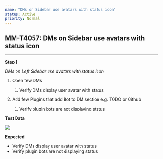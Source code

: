 ```yaml
---
name: "DMs on Sidebar use avatars with status icon"
status: Active
priority: Normal
---
```


## MM-T4057: DMs on Sidebar use avatars with status icon

---

**Step 1**

_DMs on Left Sidebar use avatars with status icon_

1. Open few DMs

   1. Verify DMs display user avatar with status

2. Add few Plugins that add Bot to DM section e.g. TODO or Github

   1. Verify plugin bots are not displaying status

**Test Data**

![](https://smartbear-tm4j-prod-us-west-2-attachment-rich-text.s3.us-west-2.amazonaws.com/embedded-f3277290f945470c4add5d21ef3dc7ca7b74388fc7152bfb6b99ae58c66a95a8-1620789938414-Screen+Shot+2021-05-11+at+11.24.54+PM.png)

**Expected**

- Verify DMs display user avatar with status
- Verify plugin bots are not displaying status
